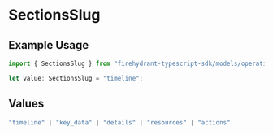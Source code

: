 # SectionsSlug

## Example Usage

```typescript
import { SectionsSlug } from "firehydrant-typescript-sdk/models/operations";

let value: SectionsSlug = "timeline";
```

## Values

```typescript
"timeline" | "key_data" | "details" | "resources" | "actions"
```